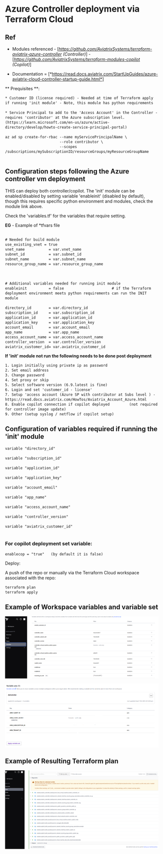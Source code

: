 # Azure Controller deployment via Terraform Cloud

## Ref

+  Modules referenced - [*https://github.com/AviatrixSystems/terraform-aviatrix-azure-controller  (Controller)*]
                      - [*https://github.com/AviatrixSystems/terraform-modules-copilot            (Copilot)*]


+  Documentation      = [*https://read.docs.aviatrix.com/StartUpGuides/azure-aviatrix-cloud-controller-startup-guide.html*]


** Prequisites **:    

```
* Customer ID (license required) - Needed at time of Terraform apply if running 'init module' - Note, this module has python requirements

* Service Principal to add to the 'Access Account' in the Controller - requires 'contributor' at the Azure subscription level.
(https://learn.microsoft.com/en-us/azure/active-directory/develop/howto-create-service-principal-portal)

az ad sp create-for-rbac --name myServicePrincipalName \
                         --role contributor \
                         --scopes /subscriptions/mySubscriptionID/resourceGroups/myResourceGroupName


```


## Configuration steps following the Azure controller vm deployment

THIS can deploy both controller/copilot.
The 'init' module can be enabled/disabled by setting variable 'enableinit' (disabled by default), though 
this requires specific python environment and modules, check the module link above.


Check the 'variables.tf' for the variables that require setting.

**EG**  - Example of *tfvars file 


```

# Needed for build module
use_existing_vnet = true
vnet_name           = var.vnet_name
subnet_id           = var.subnet_id
subnet_name         = var.subnet_name  
resource_group_name = var.resource_group_name



# Additional variables needed for running init module
enableinit          = false                      # if the Terraform deployment environment meets python requirements can run the INIT module

directory_id        = var.directory_id 
subscription_id     = var.subscription_id
application_id      = var.application_id
application_key     = var.application_key
account_email       = var.account_email
app_name            = var.app_name
access_account_name = var.access_account_name
controller_version  = var.controller_version
aviatrix_customer_id= var.aviatrix_customer_id

```





**If 'init' module not run the following needs to be done post deployment**

```
1. Login initially using private ip as password
2. Set email address
3. Change password
4. Set proxy or skip
5. Select software version (6.9.latest is fine)
6. Login and set 'customer_id - license' 
7. Setup 'access account (Azure SP with contributor at Subs level ) - https://read.docs.aviatrix.com/HowTos/Aviatrix_Account_Azure.html
8. Enable copilot connection if copilot deployed         (not required for controller image update)
9. Other (setup syslog / netflow if copilot setup)

```



## Configuration of variables required if running the 'init' module

```
variable "directory_id" 

variable "subscription_id" 
 
variable "application_id" 
 
variable "application_key" 

variable "account_email" 
 
variable "app_name" 
  
variable "access_account_name" 

variable "controller_version" 
  
variable "aviatrix_customer_id" 
 
```




### For copilot deployment set variable:

```
enablecop = "true"   (by default it is false)

```



Deploy:

A push of the repo or manually via the Terraform Cloud workspace associated with the repo:

```
terraform plan
terraform apply

```




##  Example of Workspace variables and variable set

![Architecture](https://github.com/patelavtx/LabShare/blob/main/AzCtrl-TFCvars.PNG)


![Architecture](https://github.com/patelavtx/LabShare/blob/main/AzCtrl-TFCvarset.PNG)



##  Example of Resulting Terraform plan

![Architecture](https://github.com/patelavtx/LabShare/blob/main/AzCtrl-TFplan.PNG)